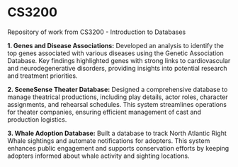# CS3200
Repository of work from CS3200 - Introduction to Databases

**1. Genes and Disease Associations:** Developed an analysis to identify the top genes associated with various diseases using the Genetic Association Database. Key findings highlighted genes with strong links to cardiovascular and neurodegenerative disorders, providing insights into potential research and treatment priorities.

**2. SceneSense Theater Database:** Designed a comprehensive database to manage theatrical productions, including play details, actor roles, character assignments, and rehearsal schedules. This system streamlines operations for theater companies, ensuring efficient management of cast and production logistics.

**3. Whale Adoption Database:** Built a database to track North Atlantic Right Whale sightings and automate notifications for adopters. This system enhances public engagement and supports conservation efforts by keeping adopters informed about whale activity and sighting locations.
